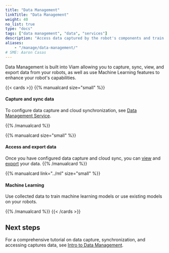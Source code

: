 ```yaml
---
title: "Data Management"
linkTitle: "Data Management"
weight: 40
no_list: true
type: "docs"
tags: ["data management", "data", "services"]
description: "Access data captured by the robot's components and train image classification models on the data."
aliases:
    - "/manage/data-management/"
# SME: Aaron Casas
---
```


Data Management is built into Viam allowing you to capture, sync, view, and export data from your robots, as well as use Machine Learning features to enhance your robot's capabilities.

{{< cards >}}
{{% manualcard size="small" %}}
<h4>Capture and sync data</h4>
<p>To configure data capture and cloud synchronization, see <a href="../../services/data">Data Management Service</a>.</p>
{{% /manualcard %}}

{{% manualcard size="small" %}}
<h4>Access and export data</h4>
Once you have configured data capture and cloud sync, you can <a href="/manage/data/view">view</a> and <a href="/manage/data/export">export</a> your data.
{{% /manualcard %}}

{{% manualcard link="../ml" size="small" %}}
<h4>Machine Learning</h4>
<p>Use collected data to train machine learning models or use existing models on your robots.</p>
{{% /manualcard %}}
{{< /cards >}}

## Next steps

For a comprehensive tutorial on data capture, synchronization, and accessing captures data, see [Intro to Data Management](../../tutorials/services/data-management-tutorial).
